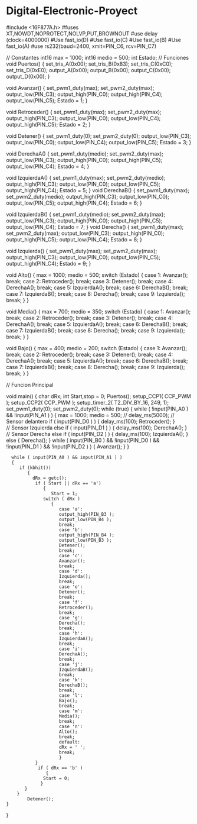# Digital-Electronic-Proyect
#include <16F877A.h>
#fuses XT,NOWDT,NOPROTECT,NOLVP,PUT,BROWNOUT
#use delay (clock=4000000)
#Use fast_io(D) 
#Use fast_io(C)
#Use fast_io(B)
#Use fast_io(A)
#use rs232(baud=2400, xmit=PIN_C6, rcv=PIN_C7)

// Constantes
int16 max = 1000;
int16 medio = 500;
int Estado;
// Funciones
void Puertos()
   {
      set_tris_A(0x00);
      set_tris_B(0x83);
      set_tris_C(0xC0);
      set_tris_D(0xE0);
     output_A(0x00);
     output_B(0x00);
     output_C(0x00);
     output_D(0x00);
   }

void Avanzar()
   {
      set_pwm1_duty(max);
      set_pwm2_duty(max);
      output_low(PIN_C3); output_high(PIN_C0);
      output_high(PIN_C4); output_low(PIN_C5);
     Estado = 1;
   }
   
void Retroceder()
   {
      set_pwm1_duty(max);
      set_pwm2_duty(max);
      output_high(PIN_C3); output_low(PIN_C0);
      output_low(PIN_C4); output_high(PIN_C5);
     Estado = 2;
   }
   
void Detener()
   {
      set_pwm1_duty(0);
      set_pwm2_duty(0);
      output_low(PIN_C3); output_low(PIN_C0);
      output_low(PIN_C4); output_low(PIN_C5);
     Estado = 3;
   }
   
void DerechaA()
   {
      set_pwm1_duty(medio);
      set_pwm2_duty(max);
      output_low(PIN_C3); output_high(PIN_C0);
      output_high(PIN_C5); output_low(PIN_C4);
     Estado = 4;
   }
   
void IzquierdaA()
   {
      set_pwm1_duty(max);
      set_pwm2_duty(medio);
      output_high(PIN_C3); output_low(PIN_C0);
      output_low(PIN_C5); output_high(PIN_C4);
     Estado = 5;
   }
   void DerechaB()
   {
      set_pwm1_duty(max);
      set_pwm2_duty(medio);
      output_high(PIN_C3); output_low(PIN_C0);
      output_low(PIN_C5); output_high(PIN_C4);
     Estado = 6;
   }
   
void IzquierdaB()
   {
      set_pwm1_duty(medio);
      set_pwm2_duty(max);
      output_low(PIN_C3); output_high(PIN_C0);
      output_high(PIN_C5); output_low(PIN_C4);
     Estado = 7;
   }
   void Derecha()
   {
      set_pwm1_duty(max);
      set_pwm2_duty(max);
      output_low(PIN_C3); output_high(PIN_C0);
      output_high(PIN_C5); output_low(PIN_C4);
     Estado = 8;
   }
   
void Izquierda()
   {
      set_pwm1_duty(max);
      set_pwm2_duty(max);
      output_high(PIN_C3); output_low(PIN_C0);
      output_low(PIN_C5); output_high(PIN_C4);
     Estado = 9;
   } 
   
void Alto()
      {
      max = 1000;
      medio = 500;
     switch (Estado)
        {
           case 1:
           Avanzar();
           break;
           case 2:
           Retroceder();
           break;
           case 3:
           Detener();
           break;
           case 4:
           DerechaA();
           break;
           case 5:
           IzquierdaA();
           break;
           case 6:
           DerechaB();
           break;
           case 7:
           IzquierdaB();
           break;
           case 8:
           Derecha();
           break;
           case 9:
           Izquierda();
           break;
        }
      }
    
void Media()
      {
      max = 700;
     medio = 350;
     switch (Estado)
        {
           case 1:
           Avanzar();
           break;
           case 2:
           Retroceder();
           break;
           case 3:
           Detener();
           break;
           case 4:
           DerechaA();
           break;
           case 5:
           IzquierdaA();
           break;
           case 6:
           DerechaB();
           break;
           case 7:
           IzquierdaB();
           break;
           case 8:
           Derecha();
           break;
           case 9:
           Izquierda();
           break;
        }
      }
    
void Bajo()
      {
      max = 400;
     medio = 200;
     switch (Estado)
        {
           case 1:
           Avanzar();
           break;
           case 2:
           Retroceder();
           break;
           case 3:
           Detener();
           break;
           case 4:
           DerechaA();
           break;
           case 5:
           IzquierdaA();
           break;
           case 6:
           DerechaB();
           break;
           case 7:
           IzquierdaB();
           break;
           case 8:
           Derecha();
           break;
           case 9:
           Izquierda();
           break;
        }
      }
    
   // Funcion Principal
   
void main()
   {
     char dRx;
     int Start,stop = 0;
      Puertos();
      setup_CCP1( CCP_PWM );
      setup_CCP2( CCP_PWM );
      setup_timer_2( T2_DIV_BY_16, 249, 1);
      set_pwm1_duty(0);
      set_pwm2_duty(0);
      while (true)
    {
       while ( !input(PIN_A0 ) && !input(PIN_A1 ) )
          {
            max = 1000;
            medio = 500;
         //   delay_ms(5000);
             // Sensor delantero
             if ( input(PIN_D0 ) )
                {
                  delay_ms(100);
                  Retroceder();
               }   
             // Sensor Izquierda
            else if ( input(PIN_D1 ) )
               {
                  delay_ms(100);
                  DerechaA();
               }
             // Sensor Derecha
            else if ( input(PIN_D2 ) )
               {
            delay_ms(100);
                  IzquierdaA();
               }
            else
               {
                  Derecha();
               }
            while ( input(PIN_B0 ) && !input(PIN_D0 ) && !input(PIN_D1 ) && !input(PIN_D2 ) )
               {
                  Avanzar();
               }
         }
    
      while ( input(PIN_A0 ) && input(PIN_A1 ) )
      {
         if (kbhit())
            {
              dRx = getc();
               if ( Start || dRx == 'a')
                  {
                     Start = 1;
                  switch ( dRx )
                     {            
                        case 'a':
                        output_high(PIN_B3 );
                        output_low(PIN_B4 );
                        break;
                        case 'b':
                        output_high(PIN_B4 );
                        output_low(PIN_B3 );
                        Detener();
                        break;
                        case 'c':
                        Avanzar();
                        break;
                        case 'd':
                        Izquierda();
                        break;
                        case 'e':
                        Detener();
                        break;
                        case 'f':
                        Retroceder();
                        break;
                        case 'g':
                        Derecha();
                        break;
                        case 'h':
                        IzquierdaA();
                        break;
                        case 'i':
                        DerechaA();
                        break;
                        case 'j':
                        IzquierdaB();
                        break;
                        case 'k':
                        DerechaB();
                        break;
                        case 'l':
                        Bajo();
                        break;
                        case 'm':
                        Media();
                        break;
                        case 'n':
                        Alto();
                        break;
                        default:
                        dRx = ' ';
                        break;
                        }
               }
                if ( dRx == 'b' )
                   {
                  Start = 0;
                 }
           }
        }
            Detener();
    }
   }
